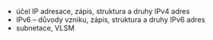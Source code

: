 - účel IP adresace, zápis, struktura a druhy IPv4 adres
- IPv6 – důvody vzniku, zápis, struktura a druhy IPv6 adres
- subnetace, VLSM